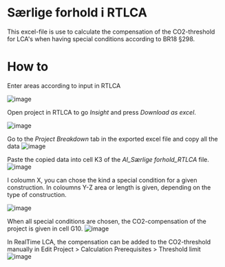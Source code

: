 # Særlige forhold i RTLCA
This excel-file is use to calculate the compensation of the CO2-threshold for LCA's when having special conditions according to BR18 §298.


# How to
Enter areas according to input in RTLCA

![image](https://github.com/user-attachments/assets/5d018907-7465-4242-bd2d-d7662c503c45)

Open project in RTLCA to go _Insight_ and press _Download as excel_.

![image](https://github.com/user-attachments/assets/c67ab3a9-0f7d-4246-a972-63a990d6eff2)

Go to the _Project Breakdown_ tab in the exported excel file and copy all the data
![image](https://github.com/user-attachments/assets/3d02855f-2199-4486-bad4-a6c346da9722)

Paste the copied data into cell K3 of the _AI_Særlige forhold_RTLCA_ file.
![image](https://github.com/user-attachments/assets/a93ae4d3-f02b-4ae7-9696-cdcccdcaf951)

I coloumn X, you can chose the kind a special condition for a given construction. In coloumns Y-Z area or length is given, depending on the type of construction.

![image](https://github.com/user-attachments/assets/7def437d-bfb1-4d75-ae9c-19f607f943aa)

When all special conditions are chosen, the CO2-compensation of the project is given in cell G10.
![image](https://github.com/user-attachments/assets/fbdb17a3-20ad-43ca-8651-f2f9bf842580)

In RealTime LCA, the compensation can be added to the CO2-threshold manually in Edit Project > Calculation Prerequisites > Threshold limit 
![image](https://github.com/user-attachments/assets/f1fbdd14-ad83-4aa3-8e17-f986f86602f4)
